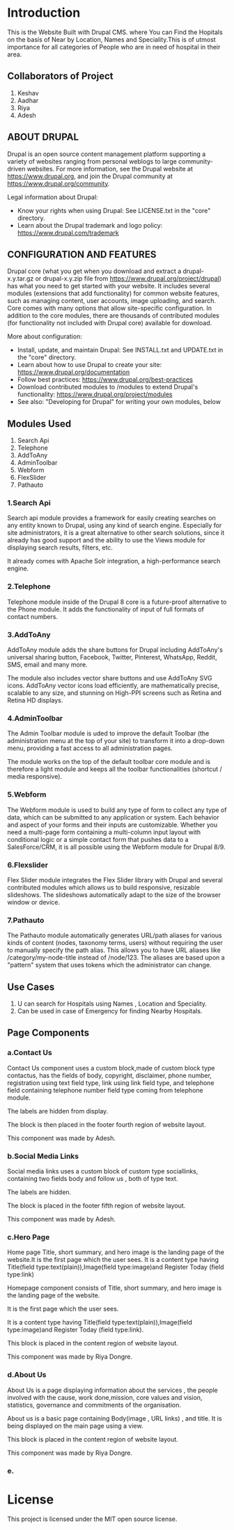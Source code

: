 # Introduction

This is the Website Built with Drupal CMS. where You can Find the Hopitals on the basis of Near by Location, Names and Speciality.This is of utmost importance for all categories of People who are in need of hospital in their area.


## Collaborators of Project

1. Keshav
2. Aadhar
3. Riya
4. Adesh


ABOUT DRUPAL
------------

Drupal is an open source content management platform supporting a variety of
websites ranging from personal weblogs to large community-driven websites. For
more information, see the Drupal website at https://www.drupal.org, and join
the Drupal community at https://www.drupal.org/community.

Legal information about Drupal:
 * Know your rights when using Drupal:
   See LICENSE.txt in the "core" directory.
 * Learn about the Drupal trademark and logo policy:
   https://www.drupal.com/trademark
   

CONFIGURATION AND FEATURES
--------------------------

Drupal core (what you get when you download and extract a drupal-x.y.tar.gz or
drupal-x.y.zip file from https://www.drupal.org/project/drupal) has what you
need to get started with your website. It includes several modules (extensions
that add functionality) for common website features, such as managing content,
user accounts, image uploading, and search. Core comes with many options that
allow site-specific configuration. In addition to the core modules, there are
thousands of contributed modules (for functionality not included with Drupal
core) available for download.

More about configuration:
 * Install, update, and maintain Drupal:
   See INSTALL.txt and UPDATE.txt in the "core" directory.
 * Learn about how to use Drupal to create your site:
   https://www.drupal.org/documentation
 * Follow best practices:
   https://www.drupal.org/best-practices
 * Download contributed modules to /modules to extend Drupal's functionality:
   https://www.drupal.org/project/modules
 * See also: "Developing for Drupal" for writing your own modules, below

## Modules Used

1. Search Api
2. Telephone
3. AddToAny
4. AdminToolbar
5. Webform
6. FlexSlider
7. Pathauto


### 1.Search Api

Search api module provides a framework for easily creating searches on any entity known to Drupal, using any kind of search engine. 
Especially for site administrators, it is a great alternative to other search solutions, since it already has good support and the ability to use the Views module for displaying search results, filters, etc. 

It already comes with Apache Solr integration, a high-performance search engine.


### 2.Telephone

Telephone module inside of the Drupal 8 core is a future-proof alternative to the Phone module. It adds the functionality of input of full formats of contact numbers.


### 3.AddToAny

AddToAny module adds the share buttons for Drupal including AddToAny's universal sharing button, Facebook, Twitter, Pinterest, WhatsApp, Reddit, SMS, email and many more.

The module also includes vector share buttons and use AddToAny SVG icons. AddToAny vector icons load efficiently, are mathematically precise, scalable to any size, and stunning on High-PPI screens such as Retina and Retina HD displays.


### 4.AdminToolbar

The Admin Toolbar module is uded to improve the default Toolbar (the administration menu at the top of your site) to transform it into a drop-down menu, providing a fast access to all administration pages.

The module works on the top of the default toolbar core module and is therefore a light module and keeps all the toolbar functionalities (shortcut / media responsive).


### 5.Webform

The Webform module is used to build any type of form to collect any type of data, which can be submitted to any application or system. 
Each behavior and aspect of your forms and their inputs are customizable. 
Whether you need a multi-page form containing a multi-column input layout with conditional logic or a simple contact form that pushes data to a SalesForce/CRM, it is all possible using the Webform module for Drupal 8/9.


### 6.Flexslider

Flex Slider module integrates the Flex Slider library with Drupal and several contributed modules which allows us to build responsive, resizable slideshows. 
The slideshows automatically adapt to the size of the browser window or device.


### 7.Pathauto

The Pathauto module automatically generates URL/path aliases for various kinds of content (nodes, taxonomy terms, users) without requiring the user to manually specify the path alias. 
This allows you to have URL aliases like /category/my-node-title instead of /node/123. 
The aliases are based upon a "pattern" system that uses tokens which the administrator can change.



## Use Cases

1. U can search for Hospitals using Names , Location and Speciality.
2. Can be used in case of Emergency for finding Nearby Hospitals.



## Page Components

### a.Contact Us

Contact Us component uses a custom block,made of custom block type contactus, has the fields of body, copyright, disclaimer, phone number, registration using text field type, link using link field type, and telephone field containing telephone number field type coming from telephone module.

The labels are hidden from display.

The block is then placed in the footer fourth region of website layout.

This component was made by Adesh.

### b.Social Media Links

Social media links uses a custom block of custom type sociallinks, containing two fields body and follow us , both of type text.

The labels are hidden.

The block is placed in the footer fifth region of website layout.

This component was made by Adesh.

### c.Hero Page

Home page  Title, short summary, and hero image is the landing page of the website.It is the first page which the user sees.
It is a content type having Title(field type:text(plain)),Image(field type:image)and Register Today (field type:link)

Homepage component consists of Title, short summary, and hero image is the landing page of the website.

It is the first page which the user sees.

It is a content type having Title(field type:text(plain)),Image(field type:image)and Register Today (field type:link).

This block is placed in the content region of website layout.

This component was made by Riya Dongre.

### d.About Us

About Us is a page displaying information about the services , the people involved with the cause, work done,mission, core values and vision, statistics, governance and commitments of the organisation.

About us is a basic page containing Body(image , URL links) , and title. It is being displayed on the main page using a view.

This block is placed in the content region of website layout.

This component was made by Riya Dongre.

### e.














# License

This project is licensed under the MIT open source license.
